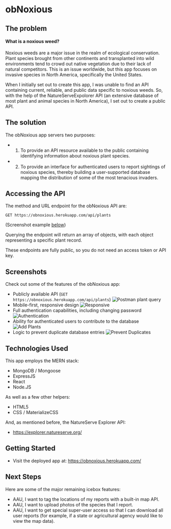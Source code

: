 # obNoxious


## The problem

#### What is a noxious weed? 

Noxious weeds are a major issue in the realm of ecological conservation. Plant species brought from other continents and transplanted into wild environments tend to crowd out native vegetation due to their lack of natural competitors. This is an issue worldwide, but this app focuses on invasive species in North America, specifically the United States.  

When I initially set out to create this app, I was unable to find an API containing current, reliable, and public data specific to noxious weeds. So, with the help of the NatureServeExpolorer API (an extensive database of most plant and animal species in North America), I set out to create a public API. 

## The solution

The obNoxious app servers two purposes: 

* 1) To provide an API resource available to the public containing identifying information about noxious plant species. 
* 2) To provide an interface for authenticated users to report sightings of noxious species, thereby building a user-supported database mapping the distribution of some of the most tenacious invaders.

## Accessing the API

The method and URL endpoint for the obNoxious API are: 

```
GET https://obnoxious.herokuapp.com/api/plants
```

(Screenshot example [below](#screenshots))

Querying the endpoint will return an array of objects, with each object representing a specific plant record. 

These endpoints are fully public, so you do not need an access token or API key. 

## Screenshots

Check out some of the features of the obNoxious app: 

* Publicly available API (`GET https://obnoxious.herokuapp.com/api/plants`)
![Postman plant query](https://i.imgur.com/I16Ul80.png)
* Mobile-first, responsive design
![Responsive](https://i.imgur.com/Cnut0Rd.png)
* Full authentication capabilities, including changing password
![Authentication](https://i.imgur.com/V3RktZH.png)
* Ability for authenticated users to contribute to the database
![Add Plants](https://i.imgur.com/huWMlvN.png)
* Logic to prevent duplicate database entries
![Prevent Duplicates](https://i.imgur.com/OPJiMSy.png)

## Technologies Used

This app employs the MERN stack: 

* MongoDB / Mongoose
* ExpressJS
* React
* Node.JS

As well as a few other helpers: 

* HTML5
* CSS / MaterializeCSS

And, as mentioned before, the NatureServe Explorer API: 

* https://explorer.natureserve.org/ 

## Getting Started

* Visit the deployed app at: https://obnoxious.herokuapp.com/

## Next Steps 

Here are some of the major remaining icebox features: 

* AAU, I want to tag the locations of my reports with a built-in map API. 
* AAU, I want to upload photos of the species that I report. 
* AAU, I want to get special super-user access so that I can download all user reports (for example, if a state or agricultural agency would like to view the map data).
